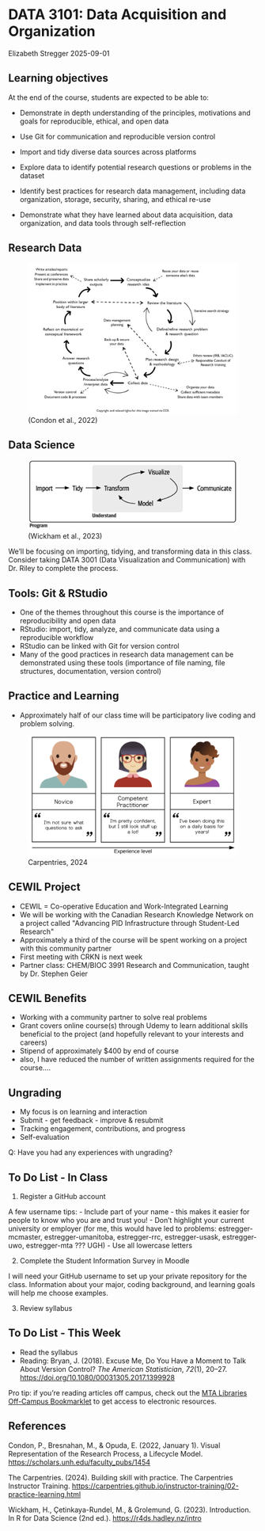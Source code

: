 DATA 3101: Data Acquisition and Organization
================
Elizabeth Stregger
2025-09-01

## Learning objectives

At the end of the course, students are expected to be able to:

- Demonstrate in depth understanding of the principles, motivations and
  goals for reproducible, ethical, and open data

- Use Git for communication and reproducible version control

- Import and tidy diverse data sources across platforms

- Explore data to identify potential research questions or problems in
  the dataset

- Identify best practices for research data management, including data
  organization, storage, security, sharing, and ethical re-use

- Demonstrate what they have learned about data acquisition, data
  organization, and data tools through self-reflection

## Research Data

<figure>
<img src="../images/research_process_condon_2022.jpg"
alt="(Condon et al., 2022)" />
<figcaption aria-hidden="true">(Condon et al., 2022)</figcaption>
</figure>

## Data Science

<figure>
<img src="../images/data_science_schematic_wickham.png"
alt="(Wickham et al., 2023)" />
<figcaption aria-hidden="true">(Wickham et al., 2023)</figcaption>
</figure>

We’ll be focusing on importing, tidying, and transforming data in this
class. Consider taking DATA 3001 (Data Visualization and Communication)
with Dr. Riley to complete the process.

## Tools: Git & RStudio

- One of the themes throughout this course is the importance of
  reproducibility and open data
- RStudio: import, tidy, analyze, and communicate data using a
  reproducible workflow
- RStudio can be linked with Git for version control
- Many of the good practices in research data management can be
  demonstrated using these tools (importance of file naming, file
  structures, documentation, version control)

## Practice and Learning

- Approximately half of our class time will be participatory live coding
  and problem solving.

<figure>
<img src="../images/skill_acquisition_carpentries.png"
alt="Carpentries, 2024" />
<figcaption aria-hidden="true">Carpentries, 2024</figcaption>
</figure>

## CEWIL Project

- CEWIL = Co-operative Education and Work-Integrated Learning
- We will be working with the Canadian Research Knowledge Network on a project called "Advancing PID Infrastructure through Student-Led Research"
- Approximately a third of the course will be spent working on a project with this community partner
- First meeting with CRKN is next week
- Partner class: CHEM/BIOC 3991 Research and Communication, taught by Dr. Stephen Geier

## CEWIL Benefits

- Working with a community partner to solve real problems
- Grant covers online course(s) through Udemy to learn additional skills beneficial to the project (and hopefully relevant to your interests and careers)
- Stipend of approximately $400 by end of course
- also, I have reduced the number of written assignments required for the course....

## Ungrading

- My focus is on learning and interaction
- Submit - get feedback - improve & resubmit
- Tracking engagement, contributions, and progress
- Self-evaluation

Q: Have you had any experiences with ungrading?

## To Do List - In Class

1.  Register a GitHub account

A few username tips: - Include part of your name - this makes it easier
for people to know who you are and trust you! - Don’t highlight your
current university or employer (for me, this would have led to problems:
estregger-mcmaster, estregger-umanitoba, estregger-rrc, estregger-usask,
estregger-uwo, estregger-mta ??? UGH) - Use all lowercase letters

2.  Complete the Student Information Survey in Moodle

I will need your GitHub username to set up your private repository for
the class. Information about your major, coding background, and learning
goals will help me choose examples.

3.  Review syllabus

## To Do List - This Week

- Read the syllabus
- Reading: Bryan, J. (2018). Excuse Me, Do You Have a Moment to Talk
  About Version Control? *The American Statistician*, *72*(1), 20–27.
  <https://doi.org/10.1080/00031305.2017.1399928>

Pro tip: if you’re reading articles off campus, check out the [MTA
Libraries Off-Campus
Bookmarklet](https://libraryguides.mta.ca/research_help/research_tips/how_do_i)
to get access to electronic resources.

## References

Condon, P., Bresnahan, M., & Opuda, E. (2022, January 1). Visual
Representation of the Research Process, a Lifecycle Model.
<https://scholars.unh.edu/faculty_pubs/1454>

The Carpentries. (2024). Building skill with practice. The Carpentries
Instructor Training.
<https://carpentries.github.io/instructor-training/02-practice-learning.html>

Wickham, H., Çetinkaya-Rundel, M., & Grolemund, G. (2023). Introduction.
In R for Data Science (2nd ed.). <https://r4ds.hadley.nz/intro>
